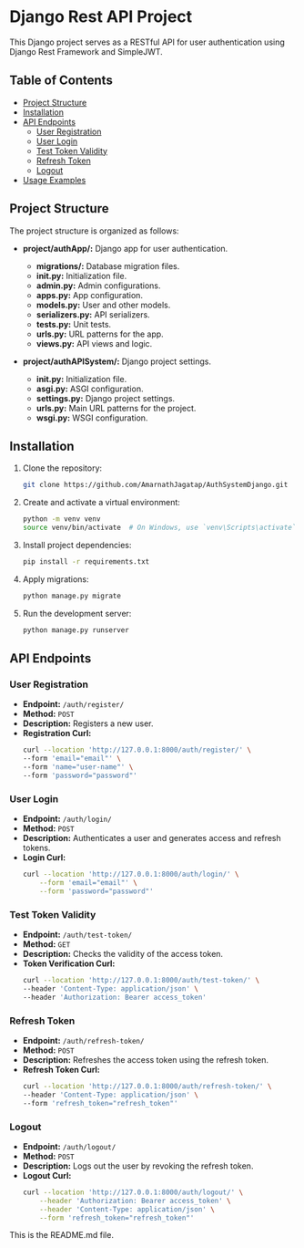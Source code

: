 # Django Rest API Project

This Django project serves as a RESTful API for user authentication using Django Rest Framework and SimpleJWT.

## Table of Contents

- [Project Structure](#project-structure)
- [Installation](#installation)
- [API Endpoints](#api-endpoints)
  - [User Registration](#user-registration)
  - [User Login](#user-login)
  - [Test Token Validity](#test-token-validity)
  - [Refresh Token](#refresh-token)
  - [Logout](#logout)
- [Usage Examples](#usage-examples)

## Project Structure

The project structure is organized as follows:


- **project/authApp/:** Django app for user authentication.
  - **migrations/:** Database migration files.
  - **__init__.py:** Initialization file.
  - **admin.py:** Admin configurations.
  - **apps.py:** App configuration.
  - **models.py:** User and other models.
  - **serializers.py:** API serializers.
  - **tests.py:** Unit tests.
  - **urls.py:** URL patterns for the app.
  - **views.py:** API views and logic.

- **project/authAPISystem/:** Django project settings.
  - **__init__.py:** Initialization file.
  - **asgi.py:** ASGI configuration.
  - **settings.py:** Django project settings.
  - **urls.py:** Main URL patterns for the project.
  - **wsgi.py:** WSGI configuration.

## Installation

1. Clone the repository:

    ```bash
    git clone https://github.com/AmarnathJagatap/AuthSystemDjango.git
    ```

2. Create and activate a virtual environment:

    ```bash
    python -m venv venv
    source venv/bin/activate  # On Windows, use `venv\Scripts\activate`
    ```

3. Install project dependencies:

    ```bash
    pip install -r requirements.txt
    ```

4. Apply migrations:

    ```bash
    python manage.py migrate
    ```

5. Run the development server:

    ```bash
    python manage.py runserver
    ```

## API Endpoints

### User Registration

- **Endpoint:** `/auth/register/`
- **Method:** `POST`
- **Description:** Registers a new user.
- **Registration Curl:**
    ```bash
    curl --location 'http://127.0.0.1:8000/auth/register/' \
    --form 'email="email"' \
    --form 'name="user-name"' \
    --form 'password="password"'
    ```

### User Login

- **Endpoint:** `/auth/login/`
- **Method:** `POST`
- **Description:** Authenticates a user and generates access and refresh tokens.
- **Login Curl:**
    ```bash
    curl --location 'http://127.0.0.1:8000/auth/login/' \
        --form 'email="email"' \
        --form 'password="password"'
    ```

### Test Token Validity

- **Endpoint:** `/auth/test-token/`
- **Method:** `GET`
- **Description:** Checks the validity of the access token.
- **Token Verification Curl:**
    ```bash
    curl --location 'http://127.0.0.1:8000/auth/test-token/' \
    --header 'Content-Type: application/json' \
    --header 'Authorization: Bearer access_token'
    ```

### Refresh Token

- **Endpoint:** `/auth/refresh-token/`
- **Method:** `POST`
- **Description:** Refreshes the access token using the refresh token.
- **Refresh Token Curl:**
    ```bash
    curl --location 'http://127.0.0.1:8000/auth/refresh-token/' \
    --header 'Content-Type: application/json' \
    --form 'refresh_token="refresh_token"'
    ```

### Logout

- **Endpoint:** `/auth/logout/`
- **Method:** `POST`
- **Description:** Logs out the user by revoking the refresh token.
- **Logout Curl:**
    ```bash
    curl --location 'http://127.0.0.1:8000/auth/logout/' \
        --header 'Authorization: Bearer access_token' \
        --header 'Content-Type: application/json' \
        --form 'refresh_token="refresh_token"'
    ```

This is the README.md file.
